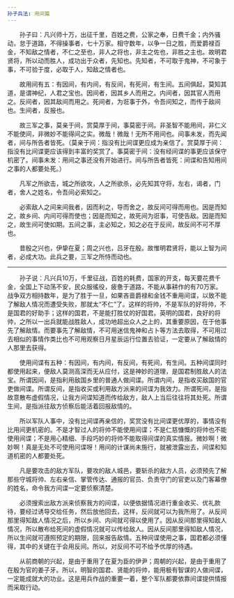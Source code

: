 ```yaml
---
孙子兵法: 用间篇
---
```

　　孙子曰：凡兴师十万，出征千里，百姓之费，公家之奉，日费千金；内外骚动，怠于道路，不得操事者，七十万家。相守数年，以争一日之胜，而爱爵禄百金，不知敌之情者，不仁之至也，非人之将也，非主之佐也，非胜之主也。故明君贤将，所以动而胜人，成功出于众者，先知也。先知者，不可取于鬼神，不可象于事，不可验于度，必取于人，知敌之情者也。

　　故用间有五：有因间，有内间，有反间，有死间，有生间。五间俱起，莫知其道，是谓神纪，人君之宝也。因间者，因其乡人而用之。内间者，因其官人而用之。反间者，因其敌间而用之。死间者，为诳事于外，令吾间知之，而传于敌间也。生间者，反报也。

　　故三军之事，莫亲于间，赏莫厚于间，事莫密于间。非圣智不能用间，非仁义不能使间，非微妙不能得间之实。微哉！微哉！无所不用间也。间事未发，而先闻者，间与所告者皆死。（莫亲于间：指没有比间谍更应成为亲信了。赏莫厚于间：指没有比间谍更应该得到丰富的奖赏了。事莫密于间：没有经间谍的事更应该保守机密了。间事未发：用间之事还没有开始进行。间与所告者皆死：间谍和告知用间之事的人都要处死。）

　　凡军之所欲击，城之所欲攻，人之所欲杀，必先知其守将，左右，谒者，门者，舍人之姓名，令吾间必索知之。

　　必索敌人之间来间我者，因而利之，导而舍之，故反间可得而用也。因是而知之，故乡间、内间可得而使也；因是而知之，故死间为诳事，可使告敌。因是而知之，故生间可使如期。五间之事，主必知之，知之必在于反间，故反间不可不厚也。

　　昔殷之兴也，伊挚在夏；周之兴也，吕牙在殷。故惟明君贤将，能以上智为间者，必成大功。此兵之要，三军之所恃而动也。

***

　　孙子说：凡兴兵10万，千里征战，百姓的耗费，国家的开支，每天要花费千金，全国上下动荡不安，民众服徭役，疲惫于道路，不能从事耕作的有70万家。战争双方相持数年，是为了胜于一旦，如果吝啬爵禄和金钱不重用间谍，以致不能了解敌人情况而遭受失败，那就太“不仁”了。这样的将帅，不是军队的好将帅，不是国君的好助手；这样的国君，不是能打胜仗的好国君。英明的国君，良好的将帅，之所以一出兵就能战胜敌人，成功地超出众人之上的，其重要原因，在于他事先了解敌情。而要事先了解敌情，不可用迷信鬼神和占卜等方法去取得，不可用过去相似的事情作类比也不可用观察日月星辰运行位置去验证，一定要从了解敌情的人那里去获得。

　　使用间谍有五种：有因间，有内间，有反间，有死间，有生间。五种间谍同时都使用起来，便敌人莫测高深而无从应付，这是神妙的道理，是国君制胜敌人的法宝。所谓因间，是指利用敌国乡里的普通人做间谍。所谓内间，是指收买敌国的官吏做间谍。所谓反间，是指收买或利用敌方派来的间谍为我效力。所谓死间，是指故意散布虚假情况，让我方间谍知道而传给敌方，敌人上当后往往将其处死。所谓生间，是指派往敌方侦察后能活着回报敌情的。

　　所以军队人事中，没有比间谍再亲信的，奖赏没有比间谍更优厚的，事情没有比用间更机密的。不是才智过人的将帅不能使用间谍；不是仁慈慷慨的将帅也不能使用间谍；不是用心精细、手段巧妙的将帅不能取得间谍的真实情报。微妙啊！微妙啊！真是无处不可使用问谍呀！用间的计谋尚未施行，就被泄露出去，间谍和知道机密的人都要处死。

　　凡是要攻击的敌方军队，要攻的敌人城邑，要斩杀的敌方人员，必须预先了解那些守城将帅、左右亲信、掌管传达、通报的官员、负责守门的官吏以及门客幕僚的姓名，命令我方间谍一定要侦察清楚。

　　必须搜索出敌方派来侦察我方的间谍，以便依据情况进行重金收买、优礼款待，要经过诱导交给任务，然后放他回去，这样，反间就可以为我所用了。从反间那里得知敌人情况之后，所以乡间、内间就可得以使用了。因从反间那里得知敌人情况，所以散布给死间的虚假情况就可以传给敌人。因从反间那里得知敌人情况，所以生间就可遵照预定的期限，回来报告敌情。五种间谍使用之事，国君都必须懂得，其中的关键在于会用反间。所以，对反间不可不给予优厚的待遇。

　　从前商朝的兴起，是由于重用了在夏为臣的伊尹；周朝的兴起，是由于重用了在殷为官的姜子牙。所以，明智的国君、贤能的将帅，能用极有智谋的人做间谍，一定能成就大的功业。这是用兵作战的重要一着，整个军队都要依靠间谍提供情报而采取行动。
